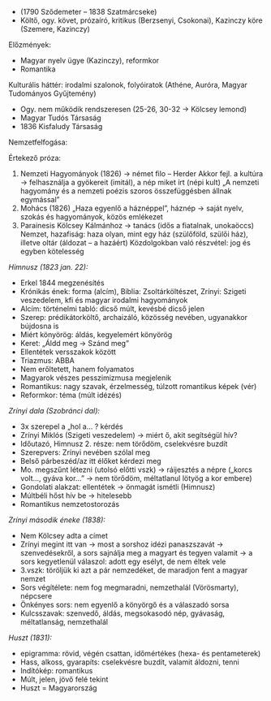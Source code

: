  - (1790 Sződemeter – 1838 Szatmárcseke)
 - Költő, ogy. követ, prózaíró, kritikus (Berzsenyi, Csokonai), Kazinczy köre (Szemere, Kazinczy)

Előzmények:
 - Magyar nyelv ügye (Kazinczy), reformkor
 - Romantika

Kulturális háttér: irodalmi szalonok, folyóiratok (Athéne, Auróra, Magyar Tudományos Gyűjtemény)

 - Ogy. nem működik rendszeresen (25-26, 30-32 → Kölcsey lemond)
 - Magyar Tudós Társaság
 - 1836 Kisfaludy Társaság

Nemzetfelfogása:

Értekező próza:
1. Nemzeti Hagyományok (1826) → német filo – Herder
Akkor fejl. a kultúra → felhasználja a gyökereit (imitál), a nép miket írt (népi kult)
„A nemzeti hagyomány és a nemzeti poézis szoros összefüggésben állnak egymással”
2. Mohács (1826)
„Haza egyenlő a háznéppel”, háznép → saját nyelv, szokás és hagyományok, közös emlékezet
3. Parainesis Kölcsey Kálmánhoz → tanács (idős a fiatalnak, unokaöccs)
Nemzet, hazafiság: haza olyan, mint egy ház (szülőföld, szülői ház), illetve oltár (áldozat – a hazáért)
Közdolgokban való részvétel: jog és egyben kötelesség

*Himnusz (1823 jan. 22):*
 - Erkel 1844 megzenésítés
 - Krónikás ének: forma (alcím), Biblia: Zsoltárköltészet, Zrínyi: Szigeti veszedelem, kfi és magyar irodalmi hagyományok
 - Alcím: történelmi tabló: dicső múlt, kevésbé dicső jelen
 - Szerep: prédikátorköltő, archaizáló, közösség nevében, ugyanakkor bújdosna is
 - Miért könyörög: áldás, kegyelemért könyörög
 - Keret: „Áldd meg → Szánd meg”
 - Ellentétek versszakok között
 - Triazmus: ABBA
 - Nem erőltetett, hanem folyamatos
 - Magyarok vészes pesszimizmusa megjelenik
 - Romantikus: nagy szavak, érzelmesség, túlzott romantikus képek (vér)
 - Reformkor: téma (múlt idézés)


*Zrínyi dala (Szobránci dal):*
 - 3x szerepel a „hol a… ? kérdés
 - Zrínyi Miklós (Szigeti veszedelem) → miért ő, akit segítségül hív?
 - Időutazó, Himnusz 2. része: nem törődöm, cselekvésre buzdít
 - Szerepvers: Zrínyi nevében szólal meg
 - Belső párbeszéd/az itt élőket kérdezi meg
 - Mo. megszűnt létezni (utolsó előtti vszk) → ráijesztés a népre („korcs volt…, gyáva kor…” → nem törődöm, méltatlanul lötyög a kor embere)
 - Gondolati alakzat: ellentétek → önmagát ismétli (Himnusz)
 - Múltbéli hőst hív be → hitelesebb
 - Romantikus nemzetostorozás


*Zrínyi második éneke (1838):*
 - Nem Kölcsey adta a címet
 - Zrínyi megint itt van → most a sorshoz idézi panaszszavát → szenvedésekről, a sors sajnálja meg a magyart és tegyen valamit → a sors kegyetlenül válaszol: adott egy esélyt, de nem éltek vele
 - 3.vszk: töröljük ki azt a pár nemzedéket, de maradjon fent a magyar nemzet
 - Sors végítélete: nem fog megmaradni, nemzethalál (Vörösmarty), népcsere
 - Önkényes sors: nem egyenlő a könyörgő és a válaszadó sorsa
 - Kulcsszavak: szenvedő, áldás, megsokasodó nép, gyávaság, méltatlanság, nemzethalál


*Huszt (1831):*
 - epigramma: rövid, végén csattan, időmértékes (hexa- és pentameterek)
 - Hass, alkoss, gyarapíts: cselekvésre buzdít, valamit áldozni, tenni
 - Indítókép: romantikus
 - Múlt, jelen, jövő felé tekint
 - Huszt = Magyarország
